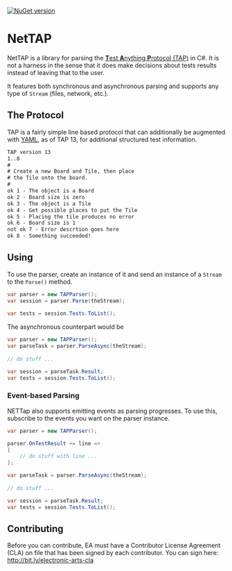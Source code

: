 [![NuGet version](https://badge.fury.io/nu/NETTap.svg)](https://badge.fury.io/nu/NETTap)

# NetTAP

NetTAP is a library for parsing the [**T**est **A**nything **P**rotocol (TAP)](https://testanything.org/) in C#. It is not a harness in the sense that it does make decisions about tests results instead of leaving that to the user.

It features both synchronous and asynchronous parsing and supports any type of
`Stream` (files, network, etc.).

## The Protocol
TAP is a fairly simple line based protocol that can additionally be augmented with [YAML](http://www.yaml.org/), as of TAP 13, for additional structured test information.

```txt
TAP version 13
1..8
#
# Create a new Board and Tile, then place
# the Tile onto the board.
#
ok 1 - The object is a Board
ok 2 - Board size is zero
ok 3 - The object is a Tile
ok 4 - Get possible places to put the Tile
ok 5 - Placing the tile produces no error
ok 6 - Board size is 1
not ok 7 - Error descrtion goes here
ok 8 - Something succeeded!
```

## Using

To use the parser, create an instance of it and send an instance of a `Stream`
to the `Parse()` method.

```cs
var parser = new TAPParser();
var session = parser.Parse(theStream);
    
var tests = session.Tests.ToList();
```

The asynchronous counterpart would be

```cs
var parser = new TAPParser();
var parseTask = parser.ParseAsync(theStream);
    
// do stuff ...

var session = parseTask.Result;
var tests = session.Tests.ToList();
```

### Event-based Parsing
NETTap also supports emitting events as parsing progresses. To use this,
subscribe to the events you want on the parser instance.

```cs
var parser = new TAPParser();

parser.OnTestResult += line =>
{
    // do stuff with line ...
};

var parseTask = parser.ParseAsync(theStream);
    
// do stuff ...

var session = parseTask.Result;
var tests = session.Tests.ToList();
```

## Contributing

Before you can contribute, EA must have a Contributor License Agreement (CLA) 
on file that has been signed by each contributor.
You can sign here: http://bit.ly/electronic-arts-cla
